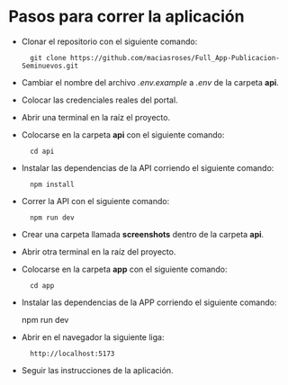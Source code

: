 # Pasos para correr la aplicación

- Clonar el repositorio con el siguiente comando:

        git clone https://github.com/maciasroses/Full_App-Publicacion-Seminuevos.git

- Cambiar el nombre del archivo _.env.example_ a _.env_ de la carpeta **api**.
- Colocar las credenciales reales del portal.
- Abrir una terminal en la raíz el proyecto.
- Colocarse en la carpeta **api** con el siguiente comando:

        cd api

- Instalar las dependencias de la API corriendo el siguiente comando:

        npm install

- Correr la API con el siguiente comando:

        npm run dev

- Crear una carpeta llamada **screenshots** dentro de la carpeta **api**.
- Abrir otra terminal en la raíz del proyecto.
- Colocarse en la carpeta **app** con el siguiente comando:

        cd app

- Instalar las dependencias de la APP corriendo el siguiente comando:

  npm run dev

- Abrir en el navegador la siguiente liga:

        http://localhost:5173

- Seguir las instrucciones de la aplicación.
